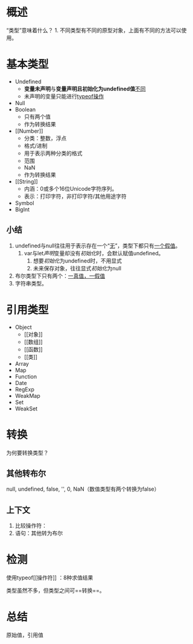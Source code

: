 # 概述
“类型”意味着什么？
	1. 不同类型有不同的原型对象，上面有不同的方法可以使用。
# 基本类型
- Undefined
	- **变量未声明**与**变量声明且初始化为undefined值**<u>不同</u>
	- 未声明的变量只能进行<u>typeof操作</u>
- Null
- Boolean
	- 只有两个值
	- 作为转换结果
- [[Number]]
	- 分类：整数，浮点
	- 格式/进制
	- 用于表示两种分类的格式
	- 范围
	- NaN
	- 作为转换结果
- [[String]]
	- 内涵：0或多个16位Unicode字符序列。
	- 表示：打印字符，非打印字符/其他用途字符
- Symbol
- BigInt
## 小结
1. undefined与null往往用于表示存在一个“<u>无</u>”，类型下都只有<u>一个假值</u>。
	1. var与let*声明*变量却没有*初始化*时，会默认赋值undefined。
		1. 想要*初始化*为undefined时，不用显式
		2. 未来保存对象，往往显式*初始化*为null
2. 布尔类型下只有两个：<u>一真值，一假值</u>
3. 字符串类型。
# 引用类型
- Object
	- [[对象]]
	- [[数组]]
	- [[函数]]
	- [[类]]
- Array
- Map
- Function
- Date
- RegExp
- WeakMap
- Set
- WeakSet
# 转换
为何要转换类型？
## 其他转布尔
null, undefined, false, '', 0, NaN（数值类型有两个转换为false）
## 上下文
1. 比较操作符：
2. 语句：其他转为布尔
# 检测
使用typeof[[操作符]] ：8种求值结果

类型虽然不多，但类型之间可==转换==。
# 总结
原始值，引用值